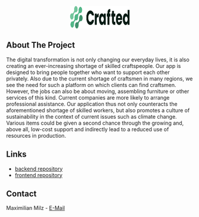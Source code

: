 <div id="top"></div>
<div align="center">
  <a href="https://github.com/othneildrew/Best-README-Template">
    <img src="images/logo.png" alt="Logo" width="160" height="60">
  </a>
</div>

## About The Project

The digital transformation is not only changing our everyday lives, it is also creating an ever-increasing shortage of skilled craftspeople. Our app is designed to bring people together who want to support each other privately. Also due to the current shortage of craftsmen in many regions, we see the need for such a platform on which clients can find craftsmen. However, the jobs can also be about moving, assembling furniture or other services of this kind. Current companies are more likely to arrange professional assistance. Our application thus not only counteracts the aforementioned shortage of skilled workers, but also promotes a culture of sustainability in the context of current issues such as climate change. Various items could be given a second chance through the growing and, above all, low-cost support and indirectly lead to a reduced use of resources in production.

<!-- USAGE EXAMPLES -->
## Links

* [backend repository](https://github.com/maximilianmilz/crafted-backend)
* [frontend repository](https://github.com/Kendrick-Bollens/crafted)

<!-- CONTACT -->
## Contact

Maximilian Milz - [E-Mail](milz@th-brandenburg.de)
